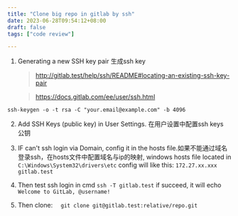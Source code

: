 ```yaml
---
title: "Clone big repo in gitlab by ssh"
date: 2023-06-28T09:54:12+08:00
draft: false
tags: ["code review"]

---
```

1. Generating a new SSH key pair  生成ssh key
    > http://gitlab.test/help/ssh/README#locating-an-existing-ssh-key-pair

    > https://docs.gitlab.com/ee/user/ssh.html

```ssh-keygen -o -t rsa -C "your.email@example.com" -b 4096```

2. Add SSH Keys (public key) in User Settings. 在用户设置中配置ssh keys 公钥

3. IF  can't ssh login via Domain, config it in the hosts file.如果不能通过域名登录ssh，在hosts文件中配置域名与ip的映射,
   windows hosts file located in ``` C:\Windows\System32\drivers\etc```
   config will like this:
   ``` 172.27.xx.xxx gitlab.test ```
4. Then test ssh login in cmd
   ``` ssh -T gitlab.test ```
   if succeed, it will echo  ``` Welcome to GitLab, @username!```

5. Then clone:
   ```  git clone git@gitlab.test:relative/repo.git```

